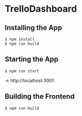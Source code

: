 # TrelloDashboard

## Installing the App

```
$ npm install
$ npm run build
```

## Starting the App

```
$ npm run start
```
-> http://localhost:3001

## Building the Frontend

```
$ npm run build
```